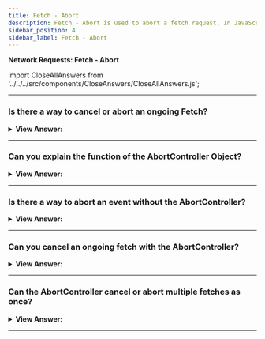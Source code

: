 ```yaml
---
title: Fetch - Abort
description: Fetch - Abort is used to abort a fetch request. In JavaScript, we can use the fetch method to abort a request.
sidebar_position: 4
sidebar_label: Fetch - Abort
---
```


**Network Requests: Fetch - Abort**

import CloseAllAnswers from '../../../src/components/CloseAnswers/CloseAllAnswers.js';

<CloseAllAnswers />

---

### Is there a way to cancel or abort an ongoing Fetch?

<details>
  <summary><strong>View Answer:</strong></summary>
  <div>
  <div><strong>Interview Response:</strong> Yes, there is a special built-in object for such purposes: AbortController. It can be used to abort not only fetch, but other asynchronous tasks as well. The usage is very straightforward. The AbortController interface represents a controller object that allows you to abort one or more Web requests as and when desired. You can create a new AbortController object using the AbortController.AbortController() constructor. Communicating with a DOM request is done using an AbortSignal object (calling abort()).
    </div>
  </div>
</details>

---

### Can you explain the function of the AbortController Object?

<details>
  <summary><strong>View Answer:</strong></summary>
  <div>
  <div><strong>Interview Response:</strong> To implement the AbortController object, we must create a new AbortController constructor. The controller is a remarkably simple object consisting of a single abort method and property signal that allows to set event listeners on it. When abort() is called the controller.signal emits the abort event and the controller.signal.aborted property becomes true. AbortController is just a mean to pass abort events when abort() is called on it.
    </div><br />
  <div><strong className="codeExample">Code Example:</strong><br /><br />

  <div></div>

```js
let controller = new AbortController();
let signal = controller.signal;

// The party that performs a cancelable operation
// gets the "signal" object
// and sets the listener to trigger when controller.abort() is called
signal.addEventListener('abort', () => alert('abort!'));

// The other party, that cancels (at any point later):
controller.abort(); // abort!

// The event triggers and signal.aborted becomes true
alert(signal.aborted); // true
```

  </div>
  </div>
</details>

---

### Is there a way to abort an event without the AbortController?

<details>
  <summary><strong>View Answer:</strong></summary>
  <div>
  <div><strong>Interview Response:</strong> Yes, we could implement the same kind of event listening in our code on our own, without the AbortController object. But what is valuable is that fetch knows how to work with the AbortController object. It is integrated in it and optimized for its use.
    </div>
  </div>
</details>

---

### Can you cancel an ongoing fetch with the AbortController?

<details>
  <summary><strong>View Answer:</strong></summary>
  <div>
  <div><strong>Interview Response:</strong> Yes, to be able to cancel fetch, we must pass the signal property of an AbortController as a fetch option. The fetch method knows how to work with AbortController. It will listen to abort events on signal. Now, to abort, we call controller.abort(). At that point, fetch gets the event from signal and aborts the request.
    </div><br />
  <div><strong className="codeExample">Code Example:</strong><br /><br />

  <div></div>

```js
// abort in 1 second
let controller = new AbortController();
setTimeout(() => controller.abort(), 1000);

try {
  let response = await fetch('/article/fetch-abort/demo/hang', {
    signal: controller.signal 
  });
} catch(err) {
  if (err.name == 'AbortError') { // handle abort()
    alert("Aborted!");
  } else {
    throw err;
  }
}
```

  </div>
  </div>
</details>

---

### Can the AbortController cancel or abort multiple fetches as once?

<details>
  <summary><strong>View Answer:</strong></summary>
  <div>
  <div><strong>Interview Response:</strong> Yes, AbortController is scalable by default. It allows us to cancel multiple fetches at once. This can be exceptionally helpful when we are deal with an array.
    </div><br />
  <div><strong className="codeExample">Code Example:</strong><br /><br />

  <div></div>

```js
let urls = [...]; // a list of urls to fetch in parallel

let controller = new AbortController();

// an array of fetch promises
let fetchJobs = urls.map(url => fetch(url, {
  signal: controller.signal
}));

let results = await Promise.all(fetchJobs);

// if controller.abort() is called from anywhere,
// it aborts all fetches
```

  </div>
  </div>
</details>

---
